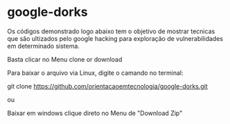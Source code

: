 # google-dorks
Os códigos demonstrado logo abaixo tem o objetivo de mostrar tecnicas que são ultizados pelo google hacking para exploração de vulnerabilidades em determinado sistema.

Basta clicar no Menu clone or download 

Para baixar o arquivo via Linux, digite o camando no terminal:

git clone https://github.com/orientacaoemtecnologia/google-dorks.git

ou 

Baixar em windows clique direto no Menu de "Download Zip"
